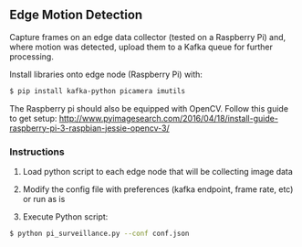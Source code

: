 ## Edge Motion Detection
Capture frames on an edge data collector (tested on a Raspberry Pi) and, where motion was detected, upload them to a Kafka queue for further processing.

Install libraries onto edge node (Raspberry Pi) with:
```sh
$ pip install kafka-python picamera imutils
```
The Raspberry pi should also be equipped with OpenCV. Follow this guide to get setup: 
http://www.pyimagesearch.com/2016/04/18/install-guide-raspberry-pi-3-raspbian-jessie-opencv-3/

### Instructions
1. Load python script to each edge node that will be collecting image data

2. Modify the config file with preferences (kafka endpoint, frame rate, etc) or run as is

3. Execute Python script:

```sh
$ python pi_surveillance.py --conf conf.json
```